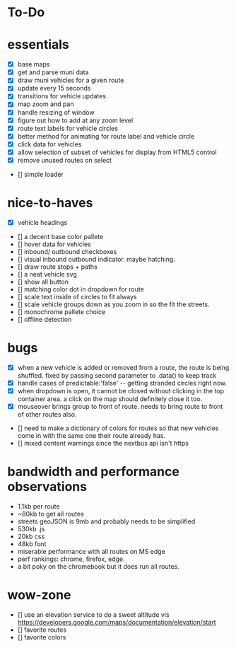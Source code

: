 # To-Do

# essentials
- [x] base maps
- [x] get and parse muni data
- [x] draw muni vehicles for a given route
- [x] update every 15 seconds
- [x] transitions for vehicle updates
- [x] map zoom and pan
- [x] handle resizing of window
- [x] figure out how to add at any zoom level
- [x] route text labels for vehicle circles
- [x] better method for animating for route label and vehicle circle
- [x] click data for vehicles
- [x] allow selection of subset of vehicles for display from HTML5 control
- [x] remove unused routes on select
- [] simple loader

# nice-to-haves
- [x] vehicle headings
- [] a decent base color pallete
- [] hover data for vehicles
- [] inbound/ outbound checkboxes
- [] visual inbound outbound indicator.  maybe hatching.
- [] draw route stops + paths
- [] a neat vehicle svg
- [] show all button
- [] matching color dot in dropdown for route
- [] scale text inside of circles to fit always 
- [] scale vehicle groups down as you zoom in so the fit the streets.
- [] monochrome pallete choice
- [] offline detection

# bugs
- [x] when a new vehicle is added or removed from a route, the route is being shuffled. fixed by passing second parameter to .data() to keep track
- [x] handle cases of predictable:'false' -- getting stranded circles right now.
- [x] when dropdown is open, it cannot be closed without clicking in the top container area.  a click on the map should definitely close it too.
- [x] mouseover brings group to front of route.  needs to bring route to front of other routes also.
- [] need to make a dictionary of colors for routes so that new vehicles come in with the same one their route already has.
- [] mixed content warnings since the nextbus api isn't https

# bandwidth and performance observations
- 1.1kb per route
- ~80kb to get all routes
- streets geoJSON is 9mb and probably needs to be simplified
- 530kb .js
- 20kb css
- 48kb font
- miserable performance with all routes on MS edge
- perf rankings:  chrome, firefox, edge.
- a bit poky on the chromebook but it does run all routes.

# wow-zone
- [] use an elevation service to do a sweet altitude vis 
    https://developers.google.com/maps/documentation/elevation/start
- [] favorite routes
- [] favorite colors

